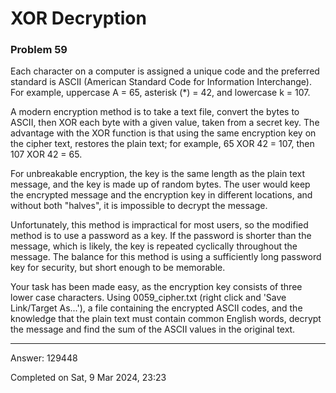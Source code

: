# XOR Decryption

### Problem 59

Each character on a computer is assigned a unique code and the preferred standard is ASCII (American Standard Code for Information Interchange).
For example, uppercase A = 65, asterisk (*) = 42, and lowercase k = 107.

A modern encryption method is to take a text file, convert the bytes to ASCII, then XOR each byte with a given value, taken from a secret key.
The advantage with the XOR function is that using the same encryption key on the cipher text, restores the plain text; for example, 65 XOR 42 = 107, then 107 XOR 42 = 65.

For unbreakable encryption, the key is the same length as the plain text message, and the key is made up of random bytes.
The user would keep the encrypted message and the encryption key in different locations, and without both "halves", it is impossible to decrypt the message.

Unfortunately, this method is impractical for most users, so the modified method is to use a password as a key.
If the password is shorter than the message, which is likely, the key is repeated cyclically throughout the message.
The balance for this method is using a sufficiently long password key for security, but short enough to be memorable.

Your task has been made easy, as the encryption key consists of three lower case characters. Using 0059_cipher.txt (right click and 'Save Link/Target As...'), a file containing the encrypted ASCII codes, and the knowledge that the plain text must contain common English words, decrypt the message and find the sum of the ASCII values in the original text.

---

Answer:  129448

Completed on Sat, 9 Mar 2024, 23:23